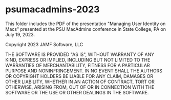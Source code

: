 # psumacadmins-2023
 
This folder includes the PDF of the presentation "Managing User Identity on Macs" presented at the PSU MacAdmins conference in State College, PA on July 19, 2023.

Copyright 2023 JAMF Software, LLC

THE SOFTWARE IS PROVIDED "AS IS", WITHOUT WARRANTY OF ANY KIND, EXPRESS OR
IMPLIED, INCLUDING BUT NOT LIMITED TO THE WARRANTIES OF MERCHANTABILITY,
FITNESS FOR A PARTICULAR PURPOSE AND NONINFRINGEMENT. IN NO EVENT SHALL THE
AUTHORS OR COPYRIGHT HOLDERS BE LIABLE FOR ANY CLAIM, DAMAGES OR OTHER
LIABILITY, WHETHER IN AN ACTION OF CONTRACT, TORT OR OTHERWISE, ARISING FROM,
OUT OF OR IN CONNECTION WITH THE SOFTWARE OR THE USE OR OTHER DEALINGS IN THE
SOFTWARE.
